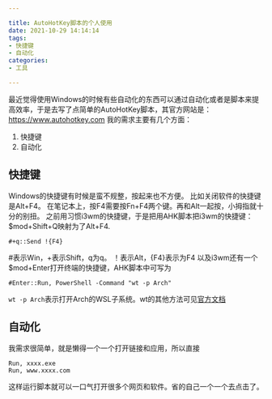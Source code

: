 ```yaml
---

title: AutoHotKey脚本的个人使用
date: 2021-10-29 14:14:14
tags:
- 快捷键
- 自动化
categories:
- 工具

---
```



最近觉得使用Windows的时候有些自动化的东西可以通过自动化或者是脚本来提高效率，于是去写了点简单的AutoHotKey脚本，其官方网站是：https://www.autohotkey.com
我的需求主要有几个方面：
1. 快捷键
2. 自动化
## 快捷键
Windows的快捷键有时候是蛮不规整，按起来也不方便。
比如关闭软件的快捷键是Alt+F4。
在笔记本上，按F4需要按Fn+F4两个键。再和Alt一起按，小拇指就十分的别扭。
之前用习惯i3wm的快捷键，于是把用AHK脚本把i3wm的快捷键：$mod+Shift+Q映射为了Alt+F4.
```
#+q::Send !{F4}
```
#表示Win，+表示Shift，q为q。
！表示Alt，{F4}表示为F4
以及i3wm还有一个$mod+Enter打开终端的快捷键，AHK脚本中可写为
```
#Enter::Run, PowerShell -Command "wt -p Arch"
```
`wt -p Arch`表示打开Arch的WSL子系统。wt的其他方法可见[官方文档](https://docs.microsoft.com/zh-cn/windows/terminal/command-line-arguments?tabs=windows)

## 自动化
我需求很简单，就是懒得一个一个打开链接和应用，所以直接
```
Run, xxxx.exe
Run, www.xxxx.com
```
这样运行脚本就可以一口气打开很多个网页和软件。省的自己一个一个去点击了。
